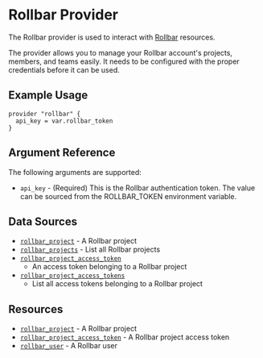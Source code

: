 Rollbar Provider
================

The Rollbar provider is used to interact with [Rollbar](https://rollbar.com)
resources.

The provider allows you to manage your Rollbar account's projects, members, and
teams easily. It needs to be configured with the proper credentials before it
can be used.


Example Usage
-------------

```hcl
provider "rollbar" {
  api_key = var.rollbar_token
}
```

Argument Reference
------------------

The following arguments are supported:

* `api_key` - (Required) This is the Rollbar authentication token. The value can
  be sourced from the ROLLBAR_TOKEN environment variable.


Data Sources
------------

* [`rollbar_project`](data_source/rollbar_project.md) - A Rollbar project
* [`rollbar_projects`](data_source/rollbar_projects.md) - List all Rollbar
  projects
* [`rollbar_project_access_token`](data_source/rollbar_project_access_token.md)
  - An access token belonging to a Rollbar project
* [`rollbar_project_access_tokens`](data_source/rollbar_project_access_tokens.md)
  - List all access tokens belonging to a Rollbar project


Resources
---------

* [`rollbar_project`](resource/rollbar_project.md) - A Rollbar project
* [`rollbar_project_access_token`](resource/rollbar_project_access_token.md) - A
  Rollbar project access token
* [`rollbar_user`](resource/rollbar_user.md) - A Rollbar user
